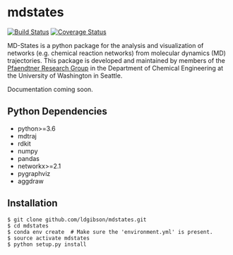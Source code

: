 # mdstates
[![Build Status](https://travis-ci.org/ldgibson/mdstates.png?branch=master)](https://travis-ci.org/ldgibson/mdstates)
[![Coverage Status](https://coveralls.io/repos/github/ldgibson/mdstates/badge.svg?branch=master)](https://coveralls.io/github/ldgibson/mdstates?branch=master)

MD-States is a python package for the analysis and visualization of networks (e.g. chemical reaction networks) from molecular dynamics (MD) trajectories. This package is developed and maintained by members of the [Pfaendtner Research Group](http://prg.washington.edu/) in the Department of Chemical Engineering at the University of Washington in Seattle.

Documentation coming soon.

## Python Dependencies
  - python>=3.6
  - mdtraj
  - rdkit
  - numpy
  - pandas
  - networkx>=2.1
  - pygraphviz
  - aggdraw

## Installation
```
$ git clone github.com/ldgibson/mdstates.git
$ cd mdstates
$ conda env create  # Make sure the 'environment.yml' is present.
$ source activate mdstates
$ python setup.py install
```

